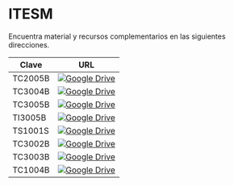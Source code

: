 # ITESM

Encuentra material y recursos complementarios en las siguientes direcciones.

| Clave   | URL                                                                                                                                                                                                              |
|---------|------------------------------------------------------------------------------------------------------------------------------------------------------------------------------------------------------------------|
| TC2005B | [![Google Drive](https://img.shields.io/badge/Google%20Drive-4285F4?style=for-the-badge&logo=googledrive&logoColor=white)](https://drive.google.com/drive/folders/1scDWxiiJdm1xuXSLBditKE_fVbcQzpp9?usp=sharing) |
| TC3004B | [![Google Drive](https://img.shields.io/badge/Google%20Drive-4285F4?style=for-the-badge&logo=googledrive&logoColor=white)](https://drive.google.com/drive/folders/17Fs0MV92gyqDMG-cFPcnrX2QWympj9hp?usp=sharing) |
| TC3005B | [![Google Drive](https://img.shields.io/badge/Google%20Drive-4285F4?style=for-the-badge&logo=googledrive&logoColor=white)](https://drive.google.com/drive/folders/1SRIk0prqzaskTdb59CRKx0-bKbf8p1lb?usp=sharing) |
| TI3005B | [![Google Drive](https://img.shields.io/badge/Google%20Drive-4285F4?style=for-the-badge&logo=googledrive&logoColor=white)](https://drive.google.com/drive/folders/1JdtUWE3R-6yCv5ptKzDrVzeybIrdBq6w?usp=sharing) |
| TS1001S | [![Google Drive](https://img.shields.io/badge/Google%20Drive-4285F4?style=for-the-badge&logo=googledrive&logoColor=white)](https://drive.google.com/drive/folders/1f3FTT0BAeAhINt_qpStRteYlvMx0fwJM) |
| TC3002B | [![Google Drive](https://img.shields.io/badge/Google%20Drive-4285F4?style=for-the-badge&logo=googledrive&logoColor=white)](https://drive.google.com/drive/folders/1lFjPvhZ74xpgWmNJg7imMZRUF7VtVJG8) |
| TC3003B | [![Google Drive](https://img.shields.io/badge/Google%20Drive-4285F4?style=for-the-badge&logo=googledrive&logoColor=white)](https://drive.google.com/drive/folders/1rBW85tsM8usK4_VYXfXBN1YsRNeGhwv3) |
| TC1004B | [![Google Drive](https://img.shields.io/badge/Google%20Drive-4285F4?style=for-the-badge&logo=googledrive&logoColor=white)](https://drive.google.com/drive/folders/1L6-IG4wgpZGKgBVNdKpeXY3KoewEqayn) |
